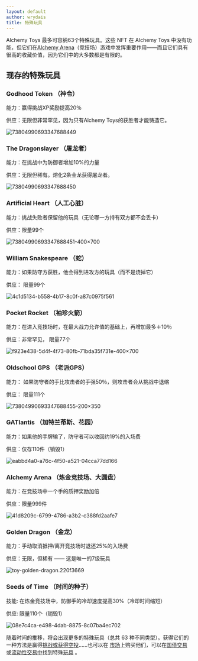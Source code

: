 ```yaml
---
layout: default
author: wrydais
title: 特殊玩具
---
```


Alchemy Toys 最多可容纳63个特殊玩具。这些 NFT 在 Alchemy Toys 中没有功能，但它们在[Alchemy Arena](https://gat.network/alchemy-arena/)（竞技场）游戏中发挥重要作用——而且它们具有很高的收藏价值，因为它们中的大多数都是有限的。
<!--more-->

## 现存的特殊玩具

### Godhood Token （神令）

能力：赢得挑战XP奖励提高20％

供应：无限但非常罕见，因为只有Alchemy Toys的获胜者才能铸造它。

![](https://gat.network/wp-content/uploads/2021/08/73804990693347688449-1-171x300.png "73804990693347688449")

### The Dragonslayer （屠龙者）

能力：在挑战中为防御者增加10%的力量

供应：无限但稀有。熔化2条金龙获得屠龙者。

![](https://gat.network/wp-content/uploads/2021/07/73804990693347688450-171x300.png "73804990693347688450")

### Artificial Heart （人工心脏）

能力：挑战失败者保留他的玩具（无论哪一方持有双方都不会丢卡）

供应：限量99个

![](https://gat.network/wp-content/uploads/2021/08/73804990693347688451-400x700-1-171x300.png "73804990693347688451-400×700")

### William Snakespeare （蛇）

能力：如果防守方获胜，他会得到进攻方的玩具（而不是烧掉它）

供应： 限量99个

![](https://gat.network/wp-content/uploads/2021/08/4c1d5134-b558-4b17-8c0f-a87c0975f561-171x300.jpeg "4c1d5134-b558-4b17-8c0f-a87c0975f561")

### Pocket Rocket （袖珍火箭）

能力：在进入竞技场时，在最大战力允许值的基础上，再增加最多＋10％

供应：非常罕见， 限量77个

![](https://gat.network/wp-content/uploads/2021/08/f923e438-5d4f-4f73-80fb-71bda35f731e-400x700-1-171x300.jpeg "f923e438-5d4f-4f73-80fb-71bda35f731e-400×700")

### Oldschool GPS （老派GPS）

能力： 如果防守者的手比攻击者的手强50％，则攻击者会从挑战中退缩

供应： 限量111个

![](https://gat.network/wp-content/uploads/2021/08/73804990693347688455-200x350-1-171x300.png "73804990693347688455-200×350")

### GATlantis （加特兰蒂斯、花园）

能力：如果他的手牌输了，防守者可以收回约19%的入场费

供应：仅存110件（销毁1）

![](https://gat.network/wp-content/uploads/2021/08/eabbd4a0-a76c-4f50-a521-04cca77dd166-171x300.jpeg "eabbd4a0-a76c-4f50-a521-04cca77dd166")

### Alchemy Arena （炼金竞技场、大圆盘）

能力：在竞技场中一个手的质押奖励加倍

供应：限量999件

![](https://gat.network/wp-content/uploads/2021/08/41d8209c-6799-4786-a3b2-c388fd2aafe7-171x300.png "41d8209c-6799-4786-a3b2-c388fd2aafe7")

### Golden Dragon （金龙）

能力：手动取消抵押/离开竞技场时退还25%的入场费

供应：无限，但稀有 —— 这是唯一的7级玩具

![](https://gat.network/wp-content/uploads/2021/08/toy-golden-dragon.220f3669-171x300.png "toy-golden-dragon.220f3669")

### Seeds of Time （时间的种子）

技能: 在炼金竞技场中，防御手的冷却速度提高30%（冷却时间缩短）

供应: 限量110个（销毁1）

![](https://gat.network/wp-content/uploads/2021/08/08e7c4ca-e498-4dab-8875-8c07ba4ec702-171x300.jpeg "08e7c4ca-e498-4dab-8875-8c07ba4ec702")

随着时间的推移，将会出现更多的特殊玩具（总共 63 种不同类型）。获得它们的一种方法是赢得[挑战或获得空投](https://gat.network/challenges-nft-airdrops/)……也可以在 [市场](https://minted.vodka/)上购买他们，可以在[国债交易](https://gat.network/watch-out-collectors-special-toys-available-at-minted-vodka-very-soon/) 或[流动性交易中](https://gat.network/win-win-buy-special-toys-with-a-discount-secure-liquidity-for-gat/)找到特殊[玩具](https://gat.network/win-win-buy-special-toys-with-a-discount-secure-liquidity-for-gat/) 。
